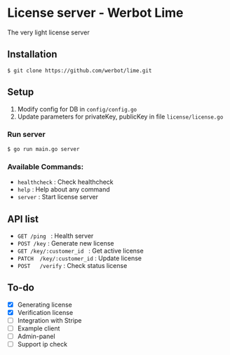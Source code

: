 # License server - Werbot Lime
The very light license server


## Installation 
```
$ git clone https://github.com/werbot/lime.git
```


## Setup
1. Modify config for DB in `config/config.go`
2. Update parameters for privateKey, publicKey in file `license/license.go`

### Run server
```
$ go run main.go server 
```


### Available Commands:
- `healthcheck` : Check healthcheck
- `help` : Help about any command
- `server` : Start license server


## API list
* `GET /ping ` : Health server
* `POST /key` : Generate new license
* `GET /key/:customer_id ` : Get active license
* `PATCH  /key/:customer_id` : Update license
* `POST   /verify` : Check status license


## To-do
- [x] Generating license
- [x] Verification license
- [ ] Integration with Stripe
- [ ] Example client
- [ ] Admin-panel
- [ ] Support ip check